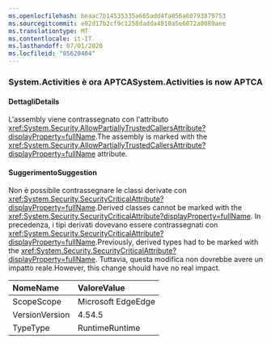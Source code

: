 ```yaml
---
ms.openlocfilehash: beaac7b14535335a665add4fa056a60793879753
ms.sourcegitcommit: e02d17b2cf9c1258dadda4810a5e6072a0089aee
ms.translationtype: MT
ms.contentlocale: it-IT
ms.lasthandoff: 07/01/2020
ms.locfileid: "85620404"
---
```

### <a name="systemactivities-is-now-aptca"></a><span data-ttu-id="2f0a2-101">System.Activities è ora APTCA</span><span class="sxs-lookup"><span data-stu-id="2f0a2-101">System.Activities is now APTCA</span></span>

#### <a name="details"></a><span data-ttu-id="2f0a2-102">Dettagli</span><span class="sxs-lookup"><span data-stu-id="2f0a2-102">Details</span></span>

<span data-ttu-id="2f0a2-103">L'assembly viene contrassegnato con l'attributo <xref:System.Security.AllowPartiallyTrustedCallersAttribute?displayProperty=fullName>.</span><span class="sxs-lookup"><span data-stu-id="2f0a2-103">The assembly is marked with the <xref:System.Security.AllowPartiallyTrustedCallersAttribute?displayProperty=fullName> attribute.</span></span>

#### <a name="suggestion"></a><span data-ttu-id="2f0a2-104">Suggerimento</span><span class="sxs-lookup"><span data-stu-id="2f0a2-104">Suggestion</span></span>

<span data-ttu-id="2f0a2-105">Non è possibile contrassegnare le classi derivate con <xref:System.Security.SecurityCriticalAttribute?displayProperty=fullName>.</span><span class="sxs-lookup"><span data-stu-id="2f0a2-105">Derived classes cannot be marked with the <xref:System.Security.SecurityCriticalAttribute?displayProperty=fullName>.</span></span> <span data-ttu-id="2f0a2-106">In precedenza, i tipi derivati dovevano essere contrassegnati con <xref:System.Security.SecurityCriticalAttribute?displayProperty=fullName>.</span><span class="sxs-lookup"><span data-stu-id="2f0a2-106">Previously, derived types had to be marked with the <xref:System.Security.SecurityCriticalAttribute?displayProperty=fullName>.</span></span> <span data-ttu-id="2f0a2-107">Tuttavia, questa modifica non dovrebbe avere un impatto reale.</span><span class="sxs-lookup"><span data-stu-id="2f0a2-107">However, this change should have no real impact.</span></span>

| <span data-ttu-id="2f0a2-108">Nome</span><span class="sxs-lookup"><span data-stu-id="2f0a2-108">Name</span></span>    | <span data-ttu-id="2f0a2-109">Valore</span><span class="sxs-lookup"><span data-stu-id="2f0a2-109">Value</span></span>       |
|:--------|:------------|
| <span data-ttu-id="2f0a2-110">Scope</span><span class="sxs-lookup"><span data-stu-id="2f0a2-110">Scope</span></span>   |<span data-ttu-id="2f0a2-111">Microsoft Edge</span><span class="sxs-lookup"><span data-stu-id="2f0a2-111">Edge</span></span>|
|<span data-ttu-id="2f0a2-112">Version</span><span class="sxs-lookup"><span data-stu-id="2f0a2-112">Version</span></span>|<span data-ttu-id="2f0a2-113">4.5</span><span class="sxs-lookup"><span data-stu-id="2f0a2-113">4.5</span></span>|
|<span data-ttu-id="2f0a2-114">Type</span><span class="sxs-lookup"><span data-stu-id="2f0a2-114">Type</span></span>|<span data-ttu-id="2f0a2-115">Runtime</span><span class="sxs-lookup"><span data-stu-id="2f0a2-115">Runtime</span></span>|
